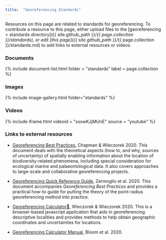 ```yaml
---
title:  "Georeferencing Standards"
---
```


Resources on this page are related to standards for georeferencing. To contribute a resource to this page, either upload files to the [georeferencing > standards directory]({{ site.github_path }}/_{{ page.collection }}/standards), or edit [this page]({{ site.github_path }}/_{{ page.collection }}/standards.md) to add links to external resources or videos.

### Documents

{% include document-list.html folder = "standards" label = page.collection %}

### Images

{% include image-gallery.html folder="standards" %}

### Videos

<!-- Add a video link by copying the code in the line that begins with "include" onto
a new line. Then...

(1) Replace "videoid" with the video id of your video, e.g. if the link to your video
is "https://player.vimeo.com/video/408990525" then the video id is "408990525"

(2) Make sure the source is correct; you may only link videos available on
"vimeo" or "youtube"

{% include iframe.html videoid = "408990525" source = "vimeo" %}
-->

{% include iframe.html videoid = "ssswKJjMUnE" source = "youtube" %}

### Links to external resources

<!-- Add a new link to an external resource by copying the code in the line
below onto a new line and replacing "title" with your desired title and "url" with the link.

- [title](url)
-->

- [Georeferencing Best Practices](https://doi.org/10.15468/doc-gg7h-s853), Chapman & Wieczorek 2020. This document deals with the theoretical aspects (how to, and why, sources of uncertainty) of spatially enabling information about the location of biodiversity-related phenomena, including special consideration for ecological marine and palaeontological data. It also covers approaches to large-scale and collaborative georeferencing projects.

- [Georeferencing Quick Reference Guide](https://doi.org/10.35035/e09p-h128), Zermoglio et al. 2020. This document accompanies _Georeferencing Best Practices_ and provides a practical how-to guide for putting the theory of the point-radius georeferencing method into practice.

- [Georeferencing Calculator](http://georeferencing.org/georefcalculator/gc.htm), Wieczorek & Wieczorek 2020. This is a browser-based javascript application that aids in georeferencing descriptive localities and provides methods to help obtain geographic coordinates and uncertainties for locations.

- [Georeferencing Calculator Manual](https://doi.org/10.35035/gdwq-3v93), Bloom et al. 2020.
